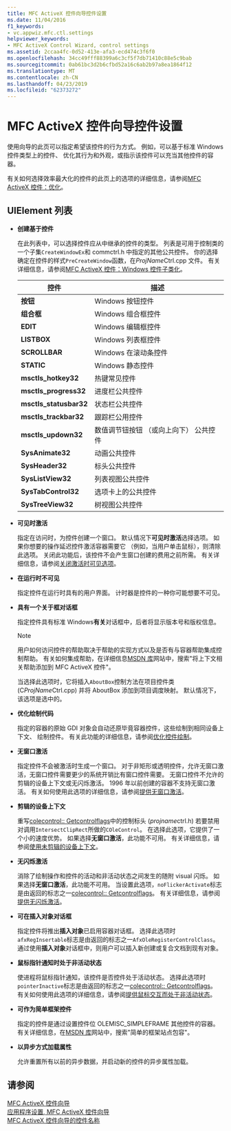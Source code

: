 ```yaml
---
title: MFC ActiveX 控件向导控件设置
ms.date: 11/04/2016
f1_keywords:
- vc.appwiz.mfc.ctl.settings
helpviewer_keywords:
- MFC ActiveX Control Wizard, control settings
ms.assetid: 2ccaa4fc-0d52-413e-afa3-ecd474c3f6f0
ms.openlocfilehash: 34cc49fff88399a6c3cf5f7db71410c88e5c9bab
ms.sourcegitcommit: 0ab61bc3d2b6cfbd52a16c6ab2b97a8ea1864f12
ms.translationtype: MT
ms.contentlocale: zh-CN
ms.lasthandoff: 04/23/2019
ms.locfileid: "62373272"
---
```

# <a name="control-settings-mfc-activex-control-wizard"></a>MFC ActiveX 控件向导控件设置

使用向导的此页可以指定希望该控件的行为方式。 例如，可以基于标准 Windows 控件类型上的控件、 优化其行为和外观，或指示该控件可以充当其他控件的容器。

有关如何选择效率最大化的控件的此页上的选项的详细信息，请参阅[MFC ActiveX 控件：优化](../../mfc/mfc-activex-controls-optimization.md)。

## <a name="uielement-list"></a>UIElement 列表

- **创建基于控件**

   在此列表中，可以选择控件应从中继承的控件的类型。 列表是可用于控制类的一个子集`CreateWindowEx`和 commctrl.h 中指定的其他公共控件。 你的选择确定在控件的样式`PreCreateWindow`函数，在*ProjName*Ctrl.cpp 文件。 有关详细信息，请参阅[MFC ActiveX 控件：Windows 控件子类化](../../mfc/mfc-activex-controls-subclassing-a-windows-control.md)。

   |控件|描述|
   |-------------|-----------------|
   |**按钮**|Windows 按钮控件|
   |**组合框**|Windows 组合框控件|
   |**EDIT**|Windows 编辑框控件|
   |**LISTBOX**|Windows 列表框控件|
   |**SCROLLBAR**|Windows 在滚动条控件|
   |**STATIC**|Windows 静态控件|
   |**msctls_hotkey32**|热键常见控件|
   |**msctls_progress32**|进度栏公共控件|
   |**msctls_statusbar32**|状态栏公共控件|
   |**msctls_trackbar32**|跟踪栏公用控件|
   |**msctls_updown32**|数值调节钮按钮 （或向上向下） 公共控件|
   |**SysAnimate32**|动画公共控件|
   |**SysHeader32**|标头公共控件|
   |**SysListView32**|列表视图公共控件|
   |**SysTabControl32**|选项卡上的公共控件|
   |**SysTreeView32**|树视图公共控件|

- **可见时激活**

   指定在访问时，为控件创建一个窗口。 默认情况下**可见时激活**选择选项。 如果你想要的操作延迟控件激活容器需要它 （例如，当用户单击鼠标），则清除此选项。 关闭此功能后，该控件不会产生窗口创建的费用之前所需。 有关详细信息，请参阅[关闭激活时可见选项](../../mfc/turning-off-the-activate-when-visible-option.md)。

- **在运行时不可见**

   指定控件在运行时具有的用户界面。 计时器是控件的一种你可能想要不可见。

- **具有一个关于框对话框**

   指定控件具有标准 Windows**有关**对话框中，后者将显示版本号和版权信息。

   > [!NOTE]
   > 用户如何访问控件的帮助取决于帮助的实现方式以及是否有与容器帮助集成控制帮助。 有关如何集成帮助，在详细信息[MSDN 库](http://go.microsoft.com/fwlink/p/?linkid=150542)网站中，搜索"将上下文相关帮助添加到 MFC ActiveX 控件"。

   当选择此选项时，它将插入`AboutBox`控制方法在项目控件类 (C*ProjName*Ctrl.cpp) 并将 AboutBox 添加到项目调度映射。 默认情况下，该选项是选中的。

- **优化绘制代码**

   指定的容器的原始 GDI 对象会自动还原毕竟容器控件，这些绘制到相同设备上下文、 绘制控件。 有关此功能的详细信息，请参阅[优化控件绘制](../../mfc/optimizing-control-drawing.md)。

- **无窗口激活**

   指定控件不会被激活时生成一个窗口。 对于非矩形或透明控件，允许无窗口激活，无窗口控件需要更少的系统开销比有窗口控件需要。 无窗口控件不允许的剪辑的设备上下文或无闪烁激活。 1996 年以前创建的容器不支持无窗口激活。 有关如何使用此选项的详细信息，请参阅[提供无窗口激活](../../mfc/providing-windowless-activation.md)。

- **剪辑的设备上下文**

   重写[colecontrol:: Getcontrolflags](../../mfc/reference/colecontrol-class.md#getcontrolflags)中的控制标头 (*projname*ctrl.h) 若要禁用对调用`IntersectClipRect`所做的`COleControl`。 在选择此选项，它提供了一个小的速度优势。 如果选择**无窗口激活**，此功能不可用。 有关详细信息，请参阅[使用未剪辑的设备上下文](../../mfc/using-an-unclipped-device-context.md)。

- **无闪烁激活**

   消除了绘制操作和控件的活动和非活动状态之间发生的随附 visual 闪烁。 如果选择**无窗口激活**，此功能不可用。 当设置此选项，`noFlickerActivate`标志是由返回的标志之一[colecontrol:: Getcontrolflags](../../mfc/reference/colecontrol-class.md#getcontrolflags)。 有关详细信息，请参阅[提供无闪烁激活](../../mfc/providing-flicker-free-activation.md)。

- **可在插入对象对话框**

   指定控件将推出**插入对象**已启用容器对话框。 选择此选项时`afxRegInsertable`标志是由返回的标志之一`AfxOleRegisterControlClass`。 通过使用**插入对象**对话框中，则用户可以插入新创建或复合文档到现有对象。

- **鼠标指针通知时处于非活动状态**

   使进程将鼠标指针通知，该控件是否控件处于活动状态。 选择此选项时`pointerInactive`标志是由返回的标志之一[colecontrol:: Getcontrolflags](../../mfc/reference/colecontrol-class.md#getcontrolflags)。 有关如何使用此选项的详细信息，请参阅[提供鼠标交互而处于非活动状态](../../mfc/providing-mouse-interaction-while-inactive.md)。

- **可作为简单框架控件**

   指定的控件是通过设置控件位 OLEMISC_SIMPLEFRAME 其他控件的容器。 有关详细信息，在[MSDN 库](http://go.microsoft.com/fwlink/p/?linkid=150542)网站中，搜索"简单的框架站点包容"。

- **以异步方式加载属性**

   允许重置所有以前的异步数据，并启动新的控件的异步属性加载。

## <a name="see-also"></a>请参阅

[MFC ActiveX 控件向导](../../mfc/reference/mfc-activex-control-wizard.md)<br/>
[应用程序设置, MFC ActiveX 控件向导](../../mfc/reference/application-settings-mfc-activex-control-wizard.md)<br/>
[MFC ActiveX 控件向导的控件名称](../../mfc/reference/control-names-mfc-activex-control-wizard.md)
